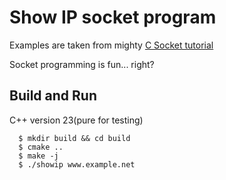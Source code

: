 # Show IP socket program

Examples are taken from mighty [C Socket tutorial](https://beej.us/guide/bgnet/html/#client-server-background)

Socket programming is fun... right?

## Build and Run

C++ version 23(pure for testing)

```
  $ mkdir build && cd build
  $ cmake ..
  $ make -j
  $ ./showip www.example.net
```